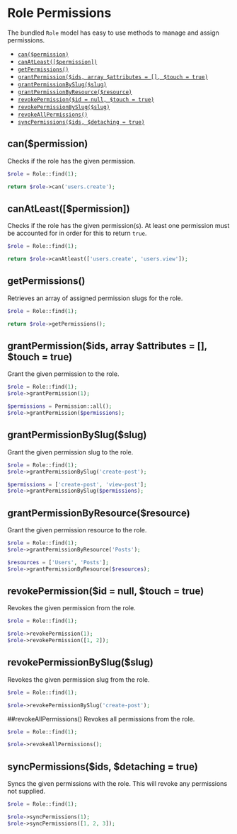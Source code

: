 # Role Permissions

The bundled `Role` model has easy to use methods to manage and assign permissions.

- [`can($permission)`](#can)
- [`canAtLeast([$permission])`](#can-at-least)
- [`getPermissions()`](#get-permissions)
- [`grantPermission($ids, array $attributes = [], $touch = true)`](#grant)
- [`grantPermissionBySlug($slug)`](#grant-slug)
- [`grantPermissionByResource($resource)`](#grant-resource)
- [`revokePermission($id = null, $touch = true)`](#revoke)
- [`revokePermissionBySlug($slug)`](#revoke-slug)
- [`revokeAllPermissions()`](#revoke-all)
- [`syncPermissions($ids, $detaching = true)`](#sync)

<a name="can"></a>
## can($permission)
Checks if the role has the given permission.

```php
$role = Role::find(1);

return $role->can('users.create');
```

<a name="can-at-least"></a>
## canAtLeast([$permission])
Checks if the role has the given permission(s).
At least one permission must be accounted for in order for this to return `true`.

```php
$role = Role::find(1);

return $role->canAtleast(['users.create', 'users.view']);
```

<a name="get-permissions"></a>
## getPermissions()
Retrieves an array of assigned permission slugs for the role.

```php
$role = Role::find(1);

return $role->getPermissions();
```

<a name="grant"></a>
## grantPermission($ids, array $attributes = [], $touch = true)
Grant the given permission to the role.

```php
$role = Role::find(1);
$role->grantPermission(1);

$permissions = Permission::all();
$role->grantPermission($permissions);
```

<a name="grant-slug"></a>
## grantPermissionBySlug($slug)
Grant the given permission slug to the role.

```php
$role = Role::find(1);
$role->grantPermissionBySlug('create-post');

$permissions = ['create-post', 'view-post'];
$role->grantPermissionBySlug($permissions);
```

<a name="grant-resource"></a>
## grantPermissionByResource($resource)
Grant the given permission resource to the role.

```php
$role = Role::find(1);
$role->grantPermissionByResource('Posts');

$resources = ['Users', 'Posts'];
$role->grantPermissionByResource($resources);
```

<a name="revoke"></a>
## revokePermission($id = null, $touch = true)
Revokes the given permission from the role.

```php
$role = Role::find(1);

$role->revokePermission(1);
$role->revokePermission([1, 2]);

```

<a name="revoke-slug"></a>
## revokePermissionBySlug($slug)
Revokes the given permission slug from the role.

```php
$role = Role::find(1);

$role->revokePermissionBySlug('create-post');
```

<a name="revoke-all"></a>
##revokeAllPermissions()
Revokes all permissions from the role.

```php
$role = Role::find(1);

$role->revokeAllPermissions();
```

<a name="sync"></a>
## syncPermissions($ids, $detaching = true)
Syncs the given permissions with the role. This will revoke any permissions not supplied.

```php
$role = Role::find(1);

$role->syncPermissions(1);
$role->syncPermissions([1, 2, 3]);
```
